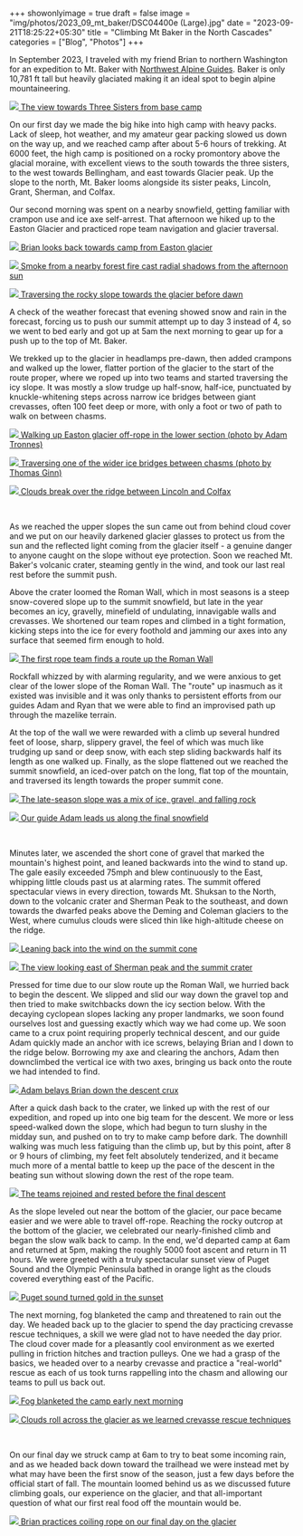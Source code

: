 +++
showonlyimage = true
draft = false
image = "img/photos/2023_09_mt_baker/DSC04400e (Large).jpg"
date = "2023-09-21T18:25:22+05:30"
title = "Climbing Mt Baker in the North Cascades"
categories = ["Blog", "Photos"]
+++

In September 2023, I traveled with my friend Brian to northern Washington for an expedition to Mt. Baker with <a href="northwestalpineguides.com" target="_blank">Northwest Alpine Guides</a>. Baker is only 10,781 ft tall but heavily glaciated making it an ideal spot to begin alpine mountaineering.
<!--more-->

<div class='pixels-photo left'><p>
    <a href='/img/photos/2023_09_mt_baker/DSC04406.JPG'>
      <img src='/img/photos/2023_09_mt_baker/DSC04406%20(Large).JPG'>
      The view towards Three Sisters from base camp
    </a></p>
</div>


On our first day we made the big hike into high camp with heavy packs. Lack of sleep, hot weather, and my amateur gear packing slowed us down on the way up, and we reached camp after about 5-6 hours of trekking. At 6000 feet, the high camp is positioned on a rocky promontory above the glacial moraine, with excellent views to the south towards the three sisters, to the west towards Bellingham, and east towards Glacier peak. Up the slope to the north, Mt. Baker looms alongside its sister peaks, Lincoln, Grant, Sherman, and Colfax.


Our second morning was spent on a nearby snowfield, getting familiar with crampon use and ice axe self-arrest. That afternoon we hiked up to the Easton Glacier and practiced rope team navigation and glacier traversal.

<div class='pixels-photo'><p>
    <a href='/img/photos/2023_09_mt_baker/DSC04476e.JPG'>
      <img src='/img/photos/2023_09_mt_baker/DSC04476e%20(Large).JPG'>
      Brian looks back towards camp from Easton glacier
    </a></p>
</div>

<div class='pixels-photo'><p>
    <a href='/img/photos/2023_09_mt_baker/DSC04510e.jpg'>
      <img src='/img/photos/2023_09_mt_baker/DSC04510e (Large).jpg'>
      Smoke from a nearby forest fire cast radial shadows from the afternoon sun
    </a></p>
</div>


<div class='pixels-photo right'><p>
    <a href='/img/photos/2023_09_mt_baker/PXL_20230917_131546485.jpg'>
      <img src='/img/photos/2023_09_mt_baker/PXL_20230917_131546485.jpg'>
      Traversing the rocky slope towards the glacier before dawn
    </a></p>
</div>

A check of the weather forecast that evening showed snow and rain in the forecast, forcing us to push our summit attempt up to day 3 instead of 4, so we went to bed early and got up at 5am the next morning to gear up for a push up to the top of Mt. Baker.




We trekked up to the glacier in headlamps pre-dawn, then added crampons and walked up the lower, flatter portion of the glacier to the start of the route proper, where we roped up into two teams and started traversing the icy slope. It was mostly a slow trudge up half-snow, half-ice, punctuated by knuckle-whitening steps across narrow ice bridges between giant crevasses, often 100 feet deep or more, with only a foot or two of path to walk on between chasms.

<div class='pixels-photo'><p>
    <a href='/img/photos/2023_09_mt_baker/20230917_065108.jpg'>
      <img src='/img/photos/2023_09_mt_baker/20230917_065108.jpg'>
      Walking up Easton glacier off-rope in the lower section (photo by Adam Tronnes)
    </a></p>
</div>

<div class='pixels-photo left width_50'><p>
    <a href='/img/photos/2023_09_mt_baker/20230917_081226e.jpg'>
      <img src='/img/photos/2023_09_mt_baker/20230917_081226e.jpg'>
      Traversing one of the wider ice bridges between chasms (photo by Thomas Ginn)
    </a></p>
</div>

<div class='pixels-photo right width_50'><p>
    <a href='/img/photos/2023_09_mt_baker/DSC04532e.jpg'>
      <img src='/img/photos/2023_09_mt_baker/DSC04532e (Large).jpg'>
      Clouds break over the ridge between Lincoln and Colfax
    </a></p>
</div>

<br class="clear" />

As we reached the upper slopes the sun came out from behind cloud cover and we put on our heavily darkened glacier glasses to protect us from the sun and the reflected light coming from the glacier itself - a genuine danger to anyone caught on the slope without eye protection. Soon we reached Mt. Baker's volcanic crater, steaming gently in the wind, and took our last real rest before the summit push.


Above the crater loomed the Roman Wall, which in most seasons is a steep snow-covered slope up to the summit snowfield, but late in the year becomes an icy, gravelly, minefield of undulating, innavigable walls and crevasses. We shortened our team ropes and climbed in a tight formation, kicking steps into the ice for every foothold and jamming our axes into any surface that seemed firm enough to hold.


<div class='pixels-photo'><p>
    <a href='/img/photos/2023_09_mt_baker/DSC04531ec.jpg'>
      <img src='/img/photos/2023_09_mt_baker/DSC04531ec (Large).jpg'>
      The first rope team finds a route up the Roman Wall
    </a></p>
</div>

Rockfall whizzed by with alarming regularity, and we were anxious to get clear of the lower slope of the Roman Wall. The "route" up inasmuch as it existed was invisible and it was only thanks to persistent efforts from our guides Adam and Ryan that we were able to find an improvised path up through the mazelike terrain.

At the top of the wall we were rewarded with a climb up several hundred feet of loose, sharp, slippery gravel, the feel of which was much like trudging up sand or deep snow, with each step sliding backwards half its length as one walked up. Finally, as the slope flattened out we reached the summit snowfield, an iced-over patch on the long, flat top of the mountain, and traversed its length towards the proper summit cone.

<div class='pixels-photo left width_50'><p>
    <a href='/img/photos/2023_09_mt_baker/DSC04536e.jpg'>
      <img src='/img/photos/2023_09_mt_baker/DSC04536e (Large).jpg'>
      The late-season slope was a mix of ice, gravel, and falling rock
    </a></p>
</div>

<div class='pixels-photo right width_50'><p>
    <a href='/img/photos/2023_09_mt_baker/PXL_20230917_190849342.jpg'>
      <img src='/img/photos/2023_09_mt_baker/PXL_20230917_190849342.jpg'>
      Our guide Adam leads us along the final snowfield
    </a></p>
</div>

<br class="clear" />

Minutes later, we ascended the short cone of gravel that marked the mountain's highest point, and leaned backwards into the wind to stand up. The gale easily exceeded 75mph and blew continuously to the East, whipping little clouds past us at alarming rates. The summit offered spectacular views in every direction, towards Mt. Shuksan to the North, down to the volcanic crater and Sherman Peak to the southeast, and down towards the dwarfed peaks above the Deming and Coleman glaciers to the West, where cumulus clouds were sliced thin like high-altitude cheese on the ridge.

<div class='pixels-photo'><p>
    <a href='/img/photos/2023_09_mt_baker/DSC04557e.jpg'>
      <img src='/img/photos/2023_09_mt_baker/DSC04557e (Large).jpg'>
      Leaning back into the wind on the summit cone
    </a></p>
</div>

<div class='pixels-photo'><p>
    <a href='/img/photos/2023_09_mt_baker/DSC04550e.jpg'>
      <img src='/img/photos/2023_09_mt_baker/DSC04550e (Large).jpg'>
      The view looking east of Sherman peak and the summit crater
    </a></p>
</div>

Pressed for time due to our slow route up the Roman Wall, we hurried back to begin the descent. We slipped and slid our way down the gravel top and then tried to make switchbacks down the icy section below. With the decaying cyclopean slopes lacking any proper landmarks, we soon found ourselves lost and guessing exactly which way we had come up. We soon came to a crux point requiring properly technical descent, and our guide Adam quickly made an anchor with ice screws, belaying Brian and I down to the ridge below. Borrowing my axe and clearing the anchors, Adam then downclimbed the vertical ice with two axes, bringing us back onto the route we had intended to find. 

<div class='pixels-photo'><p>
    <a href='/img/photos/2023_09_mt_baker/PXL_20230917_202440920.jpg'>
      <img src='/img/photos/2023_09_mt_baker/PXL_20230917_202440920.jpg'>
      Adam belays Brian down the descent crux
    </a></p>
</div>

After a quick dash back to the crater, we linked up with the rest of our expedition, and roped up into one big team for the descent. We more or less speed-walked down the slope, which had begun to turn slushy in the midday sun, and pushed on to try to make camp before dark. The downhill walking was much less fatiguing than the climb up, but by this point, after 8 or 9 hours of climbing, my feet felt absolutely tenderized, and it became much more of a mental battle to keep up the pace of the descent in the beating sun without slowing down the rest of the rope team.

<div class='pixels-photo'><p>
    <a href='/img/photos/2023_09_mt_baker/PXL_20230917_230024353.jpg'>
      <img src='/img/photos/2023_09_mt_baker/PXL_20230917_230024353.jpg'>
      The teams rejoined and rested before the final descent
    </a></p>
</div>

As the slope leveled out near the bottom of the glacier, our pace became easier and we were able to travel off-rope. Reaching the rocky outcrop at the bottom of the glacier, we celebrated our nearly-finished climb and began the slow walk back to camp. In the end, we'd departed camp at 6am and returned at 5pm, making the roughly 5000 foot ascent and return in 11 hours. We were greeted with a truly spectacular sunset view of Puget Sound and the Olympic Peninsula bathed in orange light as the clouds covered everything east of the Pacific.

<div class='pixels-photo'><p>
    <a href='/img/photos/2023_09_mt_baker/DSC04572ee.jpg'>
      <img src='/img/photos/2023_09_mt_baker/DSC04572ee.jpg'>
      Puget sound turned gold in the sunset
    </a></p>
</div>

The next morning, fog blanketed the camp and threatened to rain out the day. We headed back up to the glacier to spend the day practicing crevasse rescue techniques, a skill we were glad not to have needed the day prior. The cloud cover made for a pleasantly cool environment as we exerted pulling in friction hitches and traction pulleys. One we had a grasp of the basics, we headed over to a nearby crevasse and practice a "real-world" rescue as each of us took turns rappelling into the chasm and allowing our teams to pull us back out.

<div class='pixels-photo left width_50'><p>
    <a href='/img/photos/2023_09_mt_baker/DSC04579e.jpg'>
      <img src='/img/photos/2023_09_mt_baker/DSC04579e (Large).jpg'>
      Fog blanketed the camp early next morning
    </a></p>
</div>

<div class='pixels-photo right width_50'><p>
    <a href='/img/photos/2023_09_mt_baker/DSC04591e2.jpg'>
      <img src='/img/photos/2023_09_mt_baker/DSC04591e2 (Large).jpg'>
      Clouds roll across the glacier as we learned crevasse rescue techniques
    </a></p>
</div>

<br class="clear">


On our final day we struck camp at 6am to try to beat some incoming rain, and as we headed back down toward the trailhead we were instead met by what may have been the first snow of the season, just a few days before the official start of fall. The mountain loomed behind us as we discussed future climbing goals, our experience on the glacier, and that all-important question of what our first real food off the mountain would be.

<div class='pixels-photo'><p>
    <a href='/img/photos/2023_09_mt_baker/DSC04595e.jpg'>
      <img src='/img/photos/2023_09_mt_baker/DSC04595e (Large).jpg'>
      Brian practices coiling rope on our final day on the glacier
    </a></p>
</div>


<!--script type='text/javascript' src='https://500px.com/embed.js'></script-->
